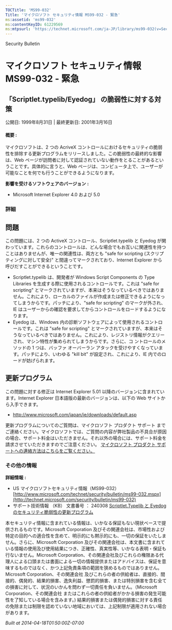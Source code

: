 ```yaml
---
TOCTitle: 'MS99-032'
Title: 'マイクロソフト セキュリティ情報 MS99-032 - 緊急'
ms:assetid: 'ms99-032'
ms:contentKeyID: 61229569
ms:mtpsurl: 'https://technet.microsoft.com/ja-JP/library/ms99-032(v=Security.10)'
---
```


Security Bulletin

マイクロソフト セキュリティ情報 MS99-032 - 緊急
===============================================

「Scriptlet.typelib/Eyedog」 の脆弱性に対する対策
-------------------------------------------------

公開日: 1999年8月31日 | 最終更新日: 2001年3月16日

#### 概要 :

マイクロソフトは、2 つの AcriveX コントロールにおけるセキュリティの脆弱性を排除する更新プログラムをリリースしました。この脆弱性の最終的な影響は、Web ページが訪問者に対して認証されていない動作をとることがあるということです。具体的に言うと、Web ページは、コンピュータ上で、ユーザーが可能なことを何でも行うことができるようになります。

**影響を受けるソフトウェアのバージョン** **:**

-   Microsoft Internet Explorer 4.0 および 5.0

### 詳細

問題
----

<span></span>
この問題には、2 つの ActiveX コントロール、Scriptlet.typelib と Eyedog が関わっています。これらのコントロールは、どんな場合でもお互いに関連性を持つことはありませんが、唯一の関連性は、両方とも "safe for scripting (スクリプティングに対して安全)" と間違ってマークされており、Internet Explorer から呼びだすことができるということです。

-   Scriptlet.typelib は、開発者が Windows Script Components の Type Libraries を生成する際に使用されるコントロールです。これは "safe for scripting" とマークされていますが、本来はそうなっているべきではありません。これにより、ローカルのファイルが作成または修正できるようになってしまうからです。パッチにより、"safe for scripting" のマークが外され、IE はユーザーからの確認を要求してからコントロールをロードするようになります。
-   Eyedog は、Windows 内の診断ソフトウェアによって使用されるコントロールです。これは "safe for scripting" とマークされていますが、本来はそうなっているべきではありません。これにより、レジストリ情報がクエリーされ、マシン特性が集められてしまうからです。さらに、コ ントロールのメソッドの 1 つは、バッファ オーバーラン アタックを受けやすくなっています。パッチにより、いわゆる "kill bit" が設定され、これにより、IE 内でのロードが妨げられます。

更新プログラム
--------------

<span></span>
この問題に対する修正は Internet Explorer 5.01 以降のバージョンに含まれています。Internet Explorer 日本語版の最新のバージョンは、以下の Web サイトから入手できます。

-   <http://www.microsoft.com/japan/ie/downloads/default.asp>

更新プログラムについてのご質問は、マイクロソフト プロダクト サポート までご連絡ください。マイクロソフトでは、ご質問の内容が弊社製品の不具合が原因の場合、サポート料金はいただきません。それ以外の場合には、サポート料金を請求させていただきますのでご注意ください。
[マイクロソフト プロダクト サポートへの連絡方法はこちらをご覧ください。](http://www.microsoft.com/japan/security/support/patchqa.mspx)

### その他の情報

**詳細情報** **:**

-   US マイクロソフトセキュリティ情報（MS99-032）
    [http://www.microsoft.com/technet/security/bulletin/ms99-032.mspx](http://technet.microsoft.com/security/bulletin/ms99-032)
-   サポート技術情報 （KB） 文書番号 ： 240308
    [Scriptlet.Typelib と Eyedog のセキュリティ脆弱性の更新プログラム](http://support.microsoft.com/kb/240308)

本セキュリティ情報に含まれている情報は、いかなる保証もない現状ベースで提供されるものです。Microsoft Corporation 及びその関連会社は、市場性および特定の目的への適合性を含めて、明示的にも黙示的にも、一切の保証をいたしません。さらに、Microsoft Corporation 及びその関連会社は、本文書に含まれている情報の使用及び使用結果につき、正確性、真実性等、いかなる表明・保証も行ないません。Microsoft Corporation、その関連会社及びこれらの権限ある代理人による口頭または書面による一切の情報提供またはアドバイスは、保証を意味するものではなく、かつ上記免責条項の範囲を狭めるものではありません。Microsoft Corporation、その関連会社 及びこれらの者の供給者は、直接的、間接的、偶発的、結果的損害、逸失利益、懲罰的損害、または特別損害を含む全ての損害に対して、状況のいかんを問わず一切責任を負いません。（Microsoft Corporation、その関連会社 またはこれらの者の供給者がかかる損害の発生可能性を了知している場合を含みます。) 結果的損害または偶発的損害に対する責任の免除または制限を認めていない地域においては、上記制限が適用されない場合があります。

*Built at 2014-04-18T01:50:00Z-07:00*
